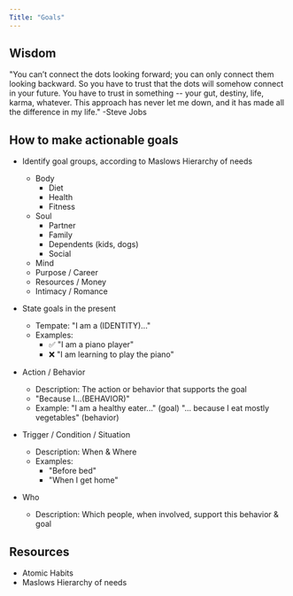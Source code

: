 ```yaml
---
Title: "Goals"
---
```


## Wisdom
"You can’t connect the dots looking forward; you can only connect them looking backward. So you have to trust that the dots will somehow connect in your future. You have to trust in something -- your gut, destiny, life, karma, whatever. This approach has never let me down, and it has made all the difference in my life." -Steve Jobs


## How to make actionable goals

- Identify goal groups, according to Maslows Hierarchy of needs
    - Body
        - Diet
        - Health
        - Fitness
    - Soul
        - Partner
        - Family
        - Dependents (kids, dogs)
        - Social
    - Mind
    - Purpose / Career
    - Resources / Money
    - Intimacy / Romance
- State goals in the present
    - Tempate: "I am a (IDENTITY)..."
    - Examples:
        - ✅ "I am a piano player"
        - ❌ "I am learning to play the piano"
    

- Action / Behavior
    - Description: The action or behavior that supports the goal
    - "Because I...(BEHAVIOR)"
    - Example:
        "I am a healthy eater..." (goal) "... because I eat mostly vegetables" (behavior)
        
- Trigger / Condition / Situation
    - Description: When & Where
    - Examples:
        - "Before bed"
        - "When I get home"
        
- Who
    - Description: Which people, when involved, support this behavior & goal
    



## Resources
- Atomic Habits
- Maslows Hierarchy of needs
